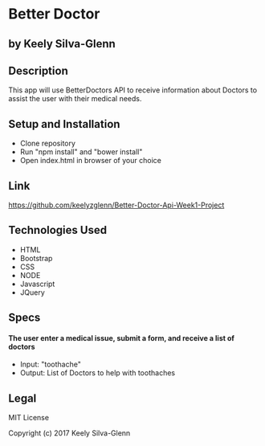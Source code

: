 # Better Doctor
## by Keely Silva-Glenn

## Description

This app will use BetterDoctors API to receive information about Doctors to assist the user with their medical needs.

## Setup and Installation

* Clone repository
* Run "npm install" and "bower install"
* Open index.html in browser of your choice


## Link
https://github.com/keelyzglenn/Better-Doctor-Api-Week1-Project

## Technologies Used

* HTML
* Bootstrap
* CSS
* NODE
* Javascript
* JQuery

## Specs
#### The user enter a medical issue, submit a form, and receive a list of doctors
* Input: "toothache"
* Output: List of Doctors to help with toothaches

## Legal
MIT License

Copyright (c) 2017 Keely Silva-Glenn
